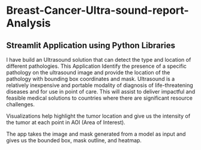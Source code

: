 # Breast-Cancer-Ultra-sound-report-Analysis
## Streamlit Application using Python Libraries

I have build an Ultrasound solution that can detect the type and location of different pathologies.
This Application Identify the presence of a specific pathology on the ultrasound image and provide the location of the pathology with bounding box coordinates and mask. Ultrasound is a relatively inexpensive and portable modality of diagnosis of life-threatening diseases and for use in point of care. This will assist to deliver impactful and feasible medical solutions to countries where there are significant resource challenges.

Visualizations help highlight the tumor location and give us the intensity of the tumor at each point in AOI (Area of Interest).

The app takes the image and mask generated from a model as input and gives us the bounded box, mask outline, and heatmap.
